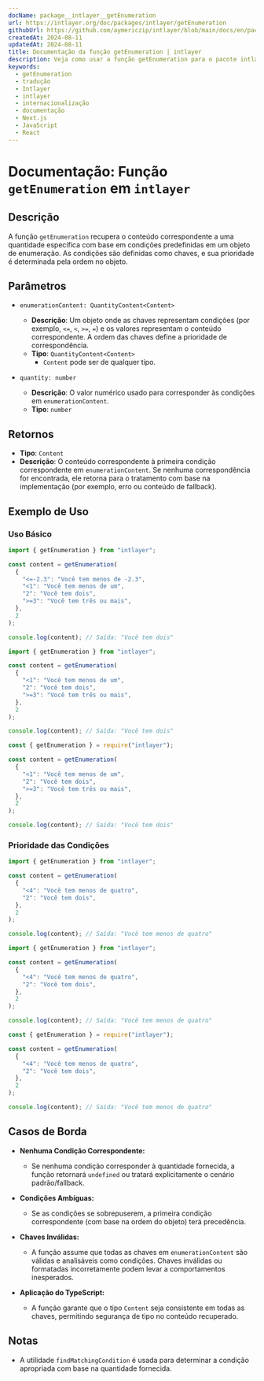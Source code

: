 ```yaml
---
docName: package__intlayer__getEnumeration
url: https://intlayer.org/doc/packages/intlayer/getEnumeration
githubUrl: https://github.com/aymericzip/intlayer/blob/main/docs/en/packages/intlayer/getEnumeration.md
createdAt: 2024-08-11
updatedAt: 2024-08-11
title: Documentação da função getEnumeration | intlayer
description: Veja como usar a função getEnumeration para o pacote intlayer
keywords:
  - getEnumeration
  - tradução
  - Intlayer
  - intlayer
  - internacionalização
  - documentação
  - Next.js
  - JavaScript
  - React
---
```


# Documentação: Função `getEnumeration` em `intlayer`

## Descrição

A função `getEnumeration` recupera o conteúdo correspondente a uma quantidade específica com base em condições predefinidas em um objeto de enumeração. As condições são definidas como chaves, e sua prioridade é determinada pela ordem no objeto.

## Parâmetros

- `enumerationContent: QuantityContent<Content>`

  - **Descrição**: Um objeto onde as chaves representam condições (por exemplo, `<=`, `<`, `>=`, `=`) e os valores representam o conteúdo correspondente. A ordem das chaves define a prioridade de correspondência.
  - **Tipo**: `QuantityContent<Content>`
    - `Content` pode ser de qualquer tipo.

- `quantity: number`

  - **Descrição**: O valor numérico usado para corresponder às condições em `enumerationContent`.
  - **Tipo**: `number`

## Retornos

- **Tipo**: `Content`
- **Descrição**: O conteúdo correspondente à primeira condição correspondente em `enumerationContent`. Se nenhuma correspondência for encontrada, ele retorna para o tratamento com base na implementação (por exemplo, erro ou conteúdo de fallback).

## Exemplo de Uso

### Uso Básico

```typescript codeFormat="typescript"
import { getEnumeration } from "intlayer";

const content = getEnumeration(
  {
    "<=-2.3": "Você tem menos de -2.3",
    "<1": "Você tem menos de um",
    "2": "Você tem dois",
    ">=3": "Você tem três ou mais",
  },
  2
);

console.log(content); // Saída: "Você tem dois"
```

```javascript codeFormat="esm"
import { getEnumeration } from "intlayer";

const content = getEnumeration(
  {
    "<1": "Você tem menos de um",
    "2": "Você tem dois",
    ">=3": "Você tem três ou mais",
  },
  2
);

console.log(content); // Saída: "Você tem dois"
```

```javascript codeFormat="commonjs"
const { getEnumeration } = require("intlayer");

const content = getEnumeration(
  {
    "<1": "Você tem menos de um",
    "2": "Você tem dois",
    ">=3": "Você tem três ou mais",
  },
  2
);

console.log(content); // Saída: "Você tem dois"
```

### Prioridade das Condições

```typescript codeFormat="typescript"
import { getEnumeration } from "intlayer";

const content = getEnumeration(
  {
    "<4": "Você tem menos de quatro",
    "2": "Você tem dois",
  },
  2
);

console.log(content); // Saída: "Você tem menos de quatro"
```

```javascript codeFormat="esm"
import { getEnumeration } from "intlayer";

const content = getEnumeration(
  {
    "<4": "Você tem menos de quatro",
    "2": "Você tem dois",
  },
  2
);

console.log(content); // Saída: "Você tem menos de quatro"
```

```javascript codeFormat="commonjs"
const { getEnumeration } = require("intlayer");

const content = getEnumeration(
  {
    "<4": "Você tem menos de quatro",
    "2": "Você tem dois",
  },
  2
);

console.log(content); // Saída: "Você tem menos de quatro"
```

## Casos de Borda

- **Nenhuma Condição Correspondente:**

  - Se nenhuma condição corresponder à quantidade fornecida, a função retornará `undefined` ou tratará explicitamente o cenário padrão/fallback.

- **Condições Ambíguas:**

  - Se as condições se sobrepuserem, a primeira condição correspondente (com base na ordem do objeto) terá precedência.

- **Chaves Inválidas:**

  - A função assume que todas as chaves em `enumerationContent` são válidas e analisáveis como condições. Chaves inválidas ou formatadas incorretamente podem levar a comportamentos inesperados.

- **Aplicação do TypeScript:**
  - A função garante que o tipo `Content` seja consistente em todas as chaves, permitindo segurança de tipo no conteúdo recuperado.

## Notas

- A utilidade `findMatchingCondition` é usada para determinar a condição apropriada com base na quantidade fornecida.
